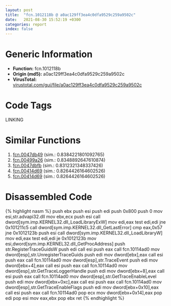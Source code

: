 ```yaml
---
layout: post
title:  "fcn.1012118b @ a0ac129ff3ea4c0dfa9529c259a9502c"
date:   2021-08-30 15:52:19 +0300
categories: report
index: false
---
```


# Generic Information
- **Function:** fcn.1012118b
- **Origin (md5):** a0ac129ff3ea4c0dfa9529c259a9502c
- **VirusTotal:** [virustotal.com/gui/file/a0ac129ff3ea4c0dfa9529c259a9502c][virustotal_ref]

# Code Tags
<span class="tag" id="LINKING">LINKING</span>


# Similar Functions

1. [fcn.0047db49][similar_1_ref] (sim.: 0.8384221801092765)
2. [fcn.00499a26][similar_2_ref] (sim.: 0.8348892647610874)
3. [fcn.0047dbfb][similar_3_ref] (sim.: 0.8312321348337426)
4. [fcn.00414d69][similar_4_ref] (sim.: 0.8264426164602526)
5. [fcn.00414d69][similar_5_ref] (sim.: 0.8264426164602526)


# Disassembled Code

{% highlight nasm %}
push ebx
push esi
push edi
push 0x800
push 0
mov esi,str.advapi32.dll
mov ebx,ecx
push esi
call dword[sym.imp.KERNEL32.dll_LoadLibraryExW]
mov edi,eax
test edi,edi
jne 0x101211c5
call dword[sym.imp.KERNEL32.dll_GetLastError]
cmp eax,0x57
jne 0x1012123b
push esi
call dword[sym.imp.KERNEL32.dll_LoadLibraryW]
mov edi,eax
test edi,edi
je 0x1012123b
mov esi,dword[sym.imp.KERNEL32.dll_GetProcAddress]
push str.RegisterTraceGuidsW
push edi
call esi
push eax
call fcn.10114ad0
mov dword[esp],str.UnregisterTraceGuids
push edi
mov dword[ebx],eax
call esi
push eax
call fcn.10114ad0
mov dword[esp],str.TraceEvent
push edi
mov dword[ebx+4],eax
call esi
push eax
call fcn.10114ad0
mov dword[esp],str.GetTraceLoggerHandle
push edi
mov dword[ebx+8],eax
call esi
push eax
call fcn.10114ad0
mov dword[esp],str.GetTraceEnableLevel
push edi
mov dword[ebx+0xc],eax
call esi
push eax
call fcn.10114ad0
mov dword[esp],str.GetTraceEnableFlags
push edi
mov dword[ebx+0x10],eax
call esi
push eax
call fcn.10114ad0
pop ecx
mov dword[ebx+0x14],eax
pop edi
pop esi
mov eax,ebx
pop ebx
ret 
{% endhighlight %}


[similar_1_ref]: /report/fcn.0047db49@843c4207147f5bab0e104024677fd9ec
[similar_2_ref]: /report/fcn.00499a26@94f83197373b17ab8b5225c0900d14de
[similar_3_ref]: /report/fcn.0047dbfb@ba63c5f75a2177720b184529dbf918cf
[similar_4_ref]: /report/fcn.00414d69@152885a790b99953ce23874f0947b7bd
[similar_5_ref]: /report/fcn.00414d69@912f1d013a0d6151bc7a7cef6da1b2a0
[virustotal_ref]: https://www.virustotal.com/gui/file/a0ac129ff3ea4c0dfa9529c259a9502c